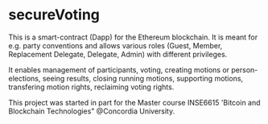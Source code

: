 # secureVoting
This is a smart-contract (Dapp) for the Ethereum blockchain. It is meant for e.g. party conventions and allows various roles (Guest, Member, Replacement Delegate, Delegate, Admin) with different privileges.

It enables management of participants, voting, creating motions or person-elections, seeing results, closing running motions, supporting motions, transfering motion rights, reclaiming voting rights.

This project was started in part for the Master course INSE6615 'Bitcoin and Blockchain Technologies" @Concordia University.
